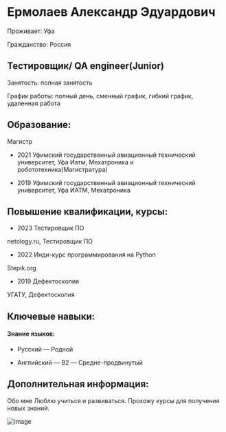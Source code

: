 # Ермолаев Александр Эдуардович

Проживает: Уфа

Гражданство: Россия

## Тестировщик/ QA engineer(Junior)


Занятость: полная занятость

График работы: полный день, сменный график, гибкий график, удаленная работа

## Образование:
Магистр

* 2021	Уфимский государственный авиационный технический университет, Уфа
Иатм, Мехатроника и робототехника(Магистратура)

* 2019	Уфимский государственный авиационный технический университет, Уфа
ИАТМ, Мехатроника

## Повышение квалификации, курсы:

* 2023	Тестировщик ПО

netology.ru, Тестировщик ПО

* 2022	Инди-курс программирования на Python 

Stepik.org

* 2019	Дефектоскопия

УГАТУ, Дефектоскопия

## Ключевые навыки:

#### Знание языков:

* Русский — Родной

* Английский — B2 — Средне-продвинутый

## Дополнительная информация:

Обо мне	Люблю учиться и развиваться. Прохожу курсы для получения новых знаний.

![image](https://img2.freepng.ru/20180710/zp/kisspng-emoji-peace-symbols-text-messaging-iphone-emoji-peace-5b44f12ec9a7d4.160943241531244846826.jpg)
